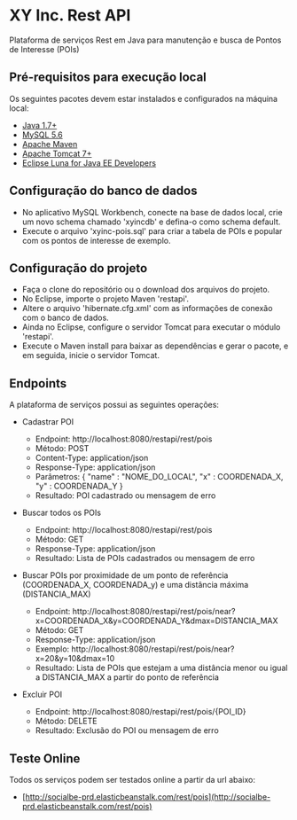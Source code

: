 XY Inc. Rest API
================

Plataforma de serviços Rest em Java para manutenção e busca de Pontos de Interesse (POIs)

Pré-requisitos para execução local
-------------------------------------------------------
Os seguintes pacotes devem estar instalados e configurados na máquina local:
 * [Java 1.7+](http://www.oracle.com/technetwork/pt/java/javase/downloads/jdk7-downloads-1880260.html)
 * [MySQL 5.6](http://dev.mysql.com/downloads/)
 * [Apache Maven](http://maven.apache.org/download.cgi)
 * [Apache Tomcat 7+](http://tomcat.apache.org/download-80.cgi)
 * [Eclipse Luna for Java EE Developers](https://www.eclipse.org/downloads/)

Configuração do banco de dados
-------------------------------------------------------
* No aplicativo MySQL Workbench, conecte na base de dados local, crie um novo schema chamado 'xyincdb' e defina-o como schema default.
* Execute o arquivo 'xyinc-pois.sql' para criar a tabela de POIs e popular com os pontos de interesse de exemplo.
 
Configuração do projeto
-------------------------------------------------------
* Faça o clone do repositório ou o download dos arquivos do projeto.
* No Eclipse, importe o projeto Maven 'restapi'.
* Altere o arquivo 'hibernate.cfg.xml' com as informações de conexão com o banco de dados.
* Ainda no Eclipse, configure o servidor Tomcat para executar o módulo 'restapi'.
* Execute o Maven install para baixar as dependências e gerar o pacote, e em seguida, inicie o servidor Tomcat.
 
Endpoints
-------------------------------------------------------
A plataforma de serviços possui as seguintes operações:

* Cadastrar POI
  * Endpoint: http://localhost:8080/restapi/rest/pois
  * Método: POST
  * Content-Type: application/json
  * Response-Type: application/json
  * Parâmetros: { "name" : "NOME_DO_LOCAL", "x" : COORDENADA_X, "y" : COORDENADA_Y }
  * Resultado: POI cadastrado ou mensagem de erro

* Buscar todos os POIs
  * Endpoint: http://localhost:8080/restapi/rest/pois
  * Método: GET
  * Response-Type: application/json
  * Resultado: Lista de POIs cadastrados ou mensagem de erro
  
* Buscar POIs por proximidade de um ponto de referência (COORDENADA_X, COORDENADA_y) e uma distância máxima (DISTANCIA_MAX)
  * Endpoint: http://localhost:8080/restapi/rest/pois/near?x=COORDENADA_X&y=COORDENADA_Y&dmax=DISTANCIA_MAX
  * Método: GET
  * Response-Type: application/json
  * Exemplo: http://localhost:8080/restapi/rest/pois/near?x=20&y=10&dmax=10
  * Resultado: Lista de POIs que estejam a uma distância menor ou igual a DISTANCIA_MAX a partir do ponto de referência
  
* Excluir POI
  * Endpoint: http://localhost:8080/restapi/rest/pois/{POI_ID}
  * Método: DELETE
  * Resultado: Exclusão do POI ou mensagem de erro

Teste Online
-------------------------------------------------------
Todos os serviços podem ser testados online a partir da url abaixo:
 * [http://socialbe-prd.elasticbeanstalk.com/rest/pois](http://socialbe-prd.elasticbeanstalk.com/rest/pois)
  
